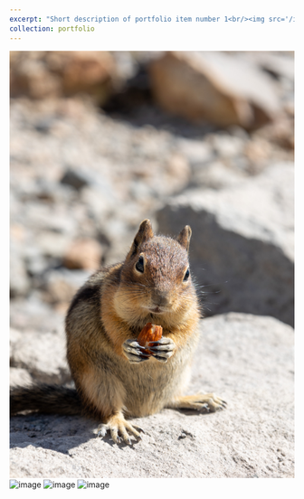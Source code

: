 ```yaml
---
excerpt: "Short description of portfolio item number 1<br/><img src='/images/500x300.png'>"
collection: portfolio
---
```


![image](2M5A4390.jpg)
![image](2M5A4522.jpg)
![image](2M5A4544.jpg)
![image](2M5A4583.jpg)